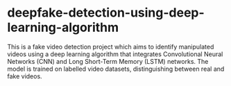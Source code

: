 # deepfake-detection-using-deep-learning-algorithm
This is a fake video detection project which aims to identify manipulated videos using a deep learning algorithm 
that integrates Convolutional Neural Networks (CNN) and Long Short-Term Memory (LSTM) 
networks. The model is trained on labelled video datasets, distinguishing between real and fake 
videos.
